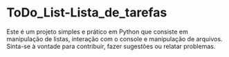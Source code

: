 # ToDo_List-Lista_de_tarefas
Este é um projeto simples e prático em Python que consiste em manipulação de listas, interação com o console e manipulação de arquivos. Sinta-se à vontade para contribuir, fazer sugestões ou relatar problemas.
